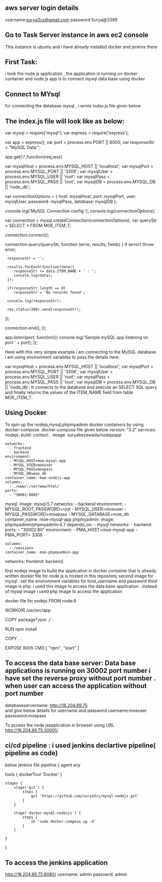 aws server login details
-------
username:surya3cs@gmail.com
password:Surya@3399

Go to Task Server instance in aws ec2 console 
--------
This instance is ubuntu and i have already installed docker and jenkins there


  
  
 First Task:
 -----------
  
  i took the node js application , the application is running on docker container and node js app is to connect mysql data base using docker
  
  Connect to MYsql
  ----------------
  for connecting the database mysql , i wrote index.js file given below
  
  The index.js file will look like as below:
-----------------
var mysql = require('mysql');
var express = require('express');

var app = express();
var port = process.env.PORT || 8005;
var responseStr = "MySQL Data:";

app.get('/',function(req,res){
   
   var mysqlHost = process.env.MYSQL_HOST || 'localhost';
   var mysqlPort = process.env.MYSQL_PORT || '3306';
   var mysqlUser = process.env.MYSQL_USER || 'root';
   var mysqlPass = process.env.MYSQL_PASS || 'root';
   var mysqlDB   = process.env.MYSQL_DB   || 'node_db';

   var connectionOptions = {
     host: mysqlHost,
     port: mysqlPort,
     user: mysqlUser,
     password: mysqlPass,
     database: mysqlDB
   };

   console.log('MySQL Connection config:');
   console.log(connectionOptions);

   var connection = mysql.createConnection(connectionOptions);
   var queryStr = SELECT * FROM MOE_ITEM_T;
   
   connection.connect();
 
   connection.query(queryStr, function (error, results, fields) {
     if (error) throw error;
     
     responseStr = '';

     results.forEach(function(data){
        responseStr += data.ITEM_NAME + ' : ';
        console.log(data);
     });

     if(responseStr.length == 0)
        responseStr = 'No records found';

     console.log(responseStr);

     res.status(200).send(responseStr);
   });
    
   connection.end();
});


app.listen(port, function(){
    console.log('Sample mySQL app listening on port ' + port);
});


Here with this very simple example i am connecting to the MySQL database. i am  using environment variables to pass the details here. 


var mysqlHost = process.env.MYSQL_HOST || 'localhost';
var mysqlPort = process.env.MYSQL_PORT || '3306';
var mysqlUser = process.env.MYSQL_USER || 'root';
var mysqlPass = process.env.MYSQL_PASS || 'root';
var mysqlDB   = process.env.MYSQL_DB   || 'node_db';
It connects to the database and execute an SELECT SQL query and finally returns the values of the ITEM_NAME field from table MOE_ITEM_T. 


Using Docker
----------

To spin up the nodejs,mysql,phpmyadmin docker containers by using docker-compose. docker-compose file given below
version: "3.2"
services:
  nodejs:
    build: 
      context: .
    image: suryabezawada/nodejsapp
    
    networks:
      - frontend
      - backend
    environment:
      - MYSQL_HOST=moe-mysql-app
      - MYSQL_USER=moeuser
      - MYSQL_PASS=moepass
      - MYSQL_DB=moe_db
    container_name: moe-nodejs-app
    volumes:
      - ./www/:/var/www/html/
    ports:
      - "30001:8005"
    
  mysql:
    image: mysql:5.7
    networks:
      - backend
    environment:
      - MYSQL_ROOT_PASSWORD=root
      - MYSQL_USER=moeuser
      - MYSQL_PASSWORD=moepass 
      - MYSQL_DATABASE=moe_db
    container_name: moe-mysql-app
  phpmyadmin:
    image: phpmyadmin/phpmyadmin:4.7
    depends_on:
      - mysql
    networks:
      - backend
    ports:
      - "30002:80"
    environment:
      - PMA_HOST=moe-mysql-app
      - PMA_PORT= 3306
    
    volumes:
      - /sessions
    container_name: moe-phpmyadmin-app
    
 
networks:
  frontend:
  backend:



first nodejs image to build the application in docker container that is already written docker file for node js is hosted in this repositoty
second image for mysql : set the environment variables for host,username and password
third image is php: i used this image to access the data base application . instead of mysql image i used php image to access the application

docker file for nodejs
FROM node:8

WORKDIR /usr/src/app

COPY package*.json ./

RUN npm install

COPY . .

EXPOSE 8005 
CMD [ "npm", "start" ]

To access the data base server: Data base applications is running on 30002 port number i have set the reverse proxy without port number . when user can access the application without port number
----------
databaseservername: http://18.204.89.75  
and give below details for username and password
username:moeuser
passsword:moepass

To access the node jsapplication in browser using URL http://18.204.89.75:30001/


ci/cd pipeline : i used jenkins declartive pipeline( pipeline as code)
---------

below jenkins file
pipeline {
    agent any
    
tools {
    dockerTool 'Docker'
}

    stages {
        stage('git') {
            steps {
                git 'https://github.com/surya3cs/mysql-nodejs.git'
            }
        }
        
        stage('docker-mysql-nodesjs') {
            steps {
                sh 'sudo docker-compose up -d'
            }
        }
        
    }
}


To access the jenkins application
----------------
http://18.204.89.75:8080/
username: admin
passowrd: admin






  

